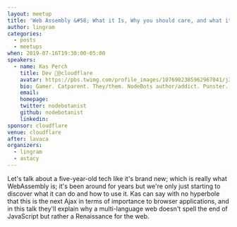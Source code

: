 ```yaml
---
layout: meetup
title: 'Web Assembly &#58; What it Is, Why you should care, and what it means for JS'
author: lingram
categories:
  - posts
  - meetups
when: 2019-07-16T19:30:00-05:00
speakers:
  - name: Kas Perch
    title: Dev 🥑@cloudflare
    avatar: https://pbs.twimg.com/profile_images/1076902385962967041/j34WmE-Y_400x400.jpg
    bio: Gamer. Catparent. They/them. NodeBots author/addict. Punster. EE Dropout/Self-Study. a.k.a @ATX-Sabine
    email:
    homepage:
    twitter: nodebotanist
    github: nodebotanist
    linkedin:
sponsor: cloudflare
venue: cloudflare
after: lavaca
organizers:
  - lingram
  - astacy
---
```


Let's talk about a five-year-old tech like it's brand new; which is really what WebAssembly is; it's been around for years but we're only just starting to discover what it can do and how to use it. Kas can say with no hyperbole that this is the next Ajax in terms of importance to browser applications, and in this talk they'll explain why a multi-language web doesn't spell the end of JavaScript but rather a Renaissance for the web.
